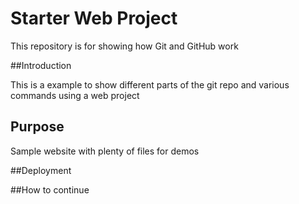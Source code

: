 # Starter Web Project

This repository is for showing how Git and GitHub work

##Introduction

This is a example to show different parts of the git repo and various commands using a web project
## Purpose

Sample website with plenty of files for demos

##Deployment

##How to continue